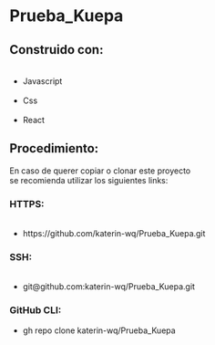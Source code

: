 # Prueba_Kuepa
<h2> Construido con: </h2>
<ul>    
    <li>Javascript</li>    
    <li>Css</li>   
    <li>React</li>
</ul>
<h2>Procedimiento:</h2>
<p>En caso de querer copiar o clonar este proyecto se recomienda utilizar los siguientes links:</p>
<h3>HTTPS:</h3>
<ul>
    <li>https://github.com/katerin-wq/Prueba_Kuepa.git</li>
</ul>
<h3>SSH:</h3>
<ul>    
    <li>git@github.com:katerin-wq/Prueba_Kuepa.git</li>
</ul>
<h3>GitHub CLI:</h3>
<ul> 
    <li>gh repo clone katerin-wq/Prueba_Kuepa</li>
</ul>


